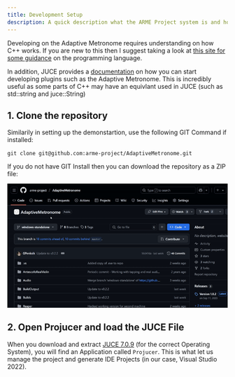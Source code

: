 ```yaml
---
title: Development Setup
description: A quick description what the ARME Project system is and how it is used.
---
```


Developing on the Adaptive Metronome requires understanding on how C++ works. If you are new to this then I suggest taking a look at [this site for some guidance](https://www.w3schools.com/cpp/) on the programming language. 

In addition, JUCE provides a [documentation](https://docs.juce.com/master/index.html) on how you can start developing plugins such as the Adaptive Metronome. This is incredibly useful as some parts of C++ may have an equivlant used in JUCE (such as std::string and juce::String)

## 1. Clone the repository
Similarily in setting up the demonstartion, use the following GIT Command if installed:

```
git clone git@github.com:arme-project/AdaptiveMetronome.git
```

If you do not have GIT Install then you can download the repository as a ZIP file:

![Downloading the Metronome](../../../assets/juce-plugin/downloading-metronome.gif)

## 2. Open Projucer and load the JUCE File
When you download and extract [JUCE 7.0.9](https://github.com/juce-framework/JUCE/releases/tag/7.0.9) (for the correct Operating System), you will find an Application called `Projucer`. This is what let us manage the project and generate IDE Projects (in our case, Visual Studio 2022).


